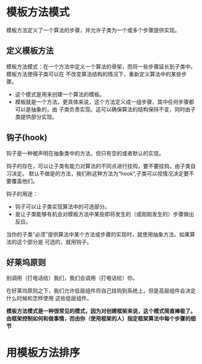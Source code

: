 # 模板方法模式
模板方法定义了一个算法的步骤，并允许子类为一个或多个步骤提供实现。

## 定义模板方法

模板方法模式：在一个方法中定义一个算法的骨架，而将一些步骤延长到子类中。模板方法使得子类可以在
不改变算法结构的情况下，重新定义算法中的某些步骤。

* 这个模式是用来创建一个算法的模板。
* 模板就是一个方法，更具体来说，这个方法定义成一组步骤，其中任何步骤都可以是抽象的，由
子类负责实现。这可以确保算法的结构保持不变，同时由子类提供部分实现。

## 钩子(hook)
钩子是一种被声明在抽象类中的方法，但只有空的或者默认的实现。

钩子的存在，可以让子类有能力对算法的不同点进行挂钩，要不要挂钩，由子类自习决定。
默认不做是的方法，我们称这种方法为“hook”,子类可以视情况决定要不要覆盖他们。

钩子的用途：
* 钩子可以让子类实现算法中的可选部分。
* 是让子类能够有机会对模板方法中某些即将发生的（或刚刚发生的）步骤做出反应。


当你的子类“必须”提供算法中某个方法或步骤的实现时，就使用抽象方法。如果算法的这个部分是
可选的，就用钩子。


## 好莱坞原则

别调用（打电话给）我们，我们会调用（打电话给）你。

在好莱坞原则之下，我们允许低层组件将自己挂钩到系统上，但是高层组件会决定什么时候和怎样使用
这些低层组件。


**模板方法模式是一种很常见的模式，因为对创建框架来说，这个模式简直棒极了。由框架控制如何和做事情，而由你（使用框架的人）指定框架算法中每个步骤的细节**

# 用模板方法排序
